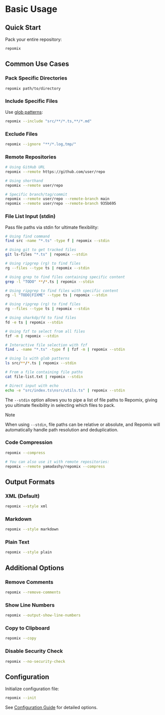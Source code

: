 # Basic Usage

## Quick Start

Pack your entire repository:
```bash
repomix
```

## Common Use Cases

### Pack Specific Directories
```bash
repomix path/to/directory
```

### Include Specific Files
Use [glob patterns](https://github.com/mrmlnc/fast-glob?tab=readme-ov-file#pattern-syntax):
```bash
repomix --include "src/**/*.ts,**/*.md"
```

### Exclude Files
```bash
repomix --ignore "**/*.log,tmp/"
```

### Remote Repositories
```bash
# Using GitHub URL
repomix --remote https://github.com/user/repo

# Using shorthand
repomix --remote user/repo

# Specific branch/tag/commit
repomix --remote user/repo --remote-branch main
repomix --remote user/repo --remote-branch 935b695
```

### File List Input (stdin)

Pass file paths via stdin for ultimate flexibility:

```bash
# Using find command
find src -name "*.ts" -type f | repomix --stdin

# Using git to get tracked files
git ls-files "*.ts" | repomix --stdin

# Using ripgrep (rg) to find files
rg --files --type ts | repomix --stdin

# Using grep to find files containing specific content
grep -l "TODO" **/*.ts | repomix --stdin

# Using ripgrep to find files with specific content
rg -l "TODO|FIXME" --type ts | repomix --stdin

# Using ripgrep (rg) to find files
rg --files --type ts | repomix --stdin

# Using sharkdp/fd to find files
fd -e ts | repomix --stdin

# Using fzf to select from all files
fzf -m | repomix --stdin

# Interactive file selection with fzf
find . -name "*.ts" -type f | fzf -m | repomix --stdin

# Using ls with glob patterns
ls src/**/*.ts | repomix --stdin

# From a file containing file paths
cat file-list.txt | repomix --stdin

# Direct input with echo
echo -e "src/index.ts\nsrc/utils.ts" | repomix --stdin
```

The `--stdin` option allows you to pipe a list of file paths to Repomix, giving you ultimate flexibility in selecting which files to pack.

> [!NOTE]
> When using `--stdin`, file paths can be relative or absolute, and Repomix will automatically handle path resolution and deduplication.

### Code Compression

```bash
repomix --compress

# You can also use it with remote repositories:
repomix --remote yamadashy/repomix --compress
```

## Output Formats

### XML (Default)
```bash
repomix --style xml
```

### Markdown
```bash
repomix --style markdown
```

### Plain Text
```bash
repomix --style plain
```

## Additional Options

### Remove Comments
```bash
repomix --remove-comments
```

### Show Line Numbers
```bash
repomix --output-show-line-numbers
```

### Copy to Clipboard
```bash
repomix --copy
```

### Disable Security Check
```bash
repomix --no-security-check
```

## Configuration

Initialize configuration file:
```bash
repomix --init
```

See [Configuration Guide](/guide/configuration) for detailed options.
